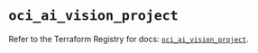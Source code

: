 # `oci_ai_vision_project`

Refer to the Terraform Registry for docs: [`oci_ai_vision_project`](https://registry.terraform.io/providers/oracle/oci/6.18.0/docs/resources/ai_vision_project).
